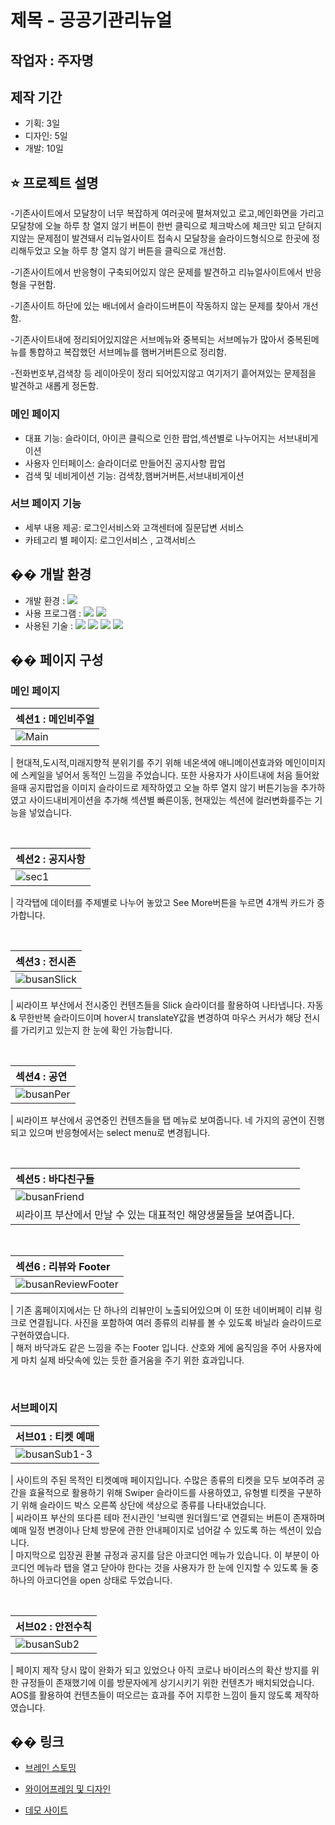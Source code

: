# 제목 - 공공기관리뉴얼

## 작업자 : 주자명

## 제작 기간
- 기획: 3일
- 디자인: 5일
- 개발: 10일 

## ⭐️ 프로젝트 설명
 
-기존사이트에서 모달창이 너무 복잡하게 여러곳에 펼쳐져있고 로고,메인화면을 가리고
 모달창에 오늘 하루 창 열지 않기 버튼이 한번 클릭으로 체크박스에 체크만 되고
 닫혀지지않는 문제점이 발견돼서 리뉴얼사이트 접속시 모달창을 슬라이드형식으로 
 한곳에 정리해두었고 오늘 하루 창 열지 않기 버튼을 클릭으로 개선함.

-기존사이트에서 반응형이 구축되어있지 않은 문제를 발견하고 리뉴얼사이트에서 반응형을 구현함.

-기존사이트 하단에 있는 배너에서 슬라이드버튼이 작동하지 않는 문제를 찾아서 개선함.

-기존사이트내에 정리되어있지않은 서브메뉴와 중복되는 서브메뉴가 많아서
중복된메뉴를 통합하고 복잡했던 서브메뉴를 햄버거버튼으로 정리함.

-전화번호부,검색창 등 레이아웃이 정리 되어있지않고 여기저기 흩어져있는 문제점을 발견하고
 새롭게 정돈함.


### 메인 페이지 
- 대표 기능: 슬라이더, 아이콘 클릭으로 인한 팝업,섹션별로 나누어지는 서브내비게이션
- 사용자 인터페이스: 슬라이더로 만들어진 공지사항 팝업
- 검색 및 네비게이션 기능: 검색창,햄버거버튼,서브내비게이션

### 서브 페이지 기능

- 세부 내용 제공: 로그인서비스와 고객센터에 질문답변 서비스
- 카테고리 별 페이지: 로그인서비스 , 고객서비스

## �� 개발 환경

- 개발 환경 : <img src="https://img.shields.io/badge/windows10-0078D6?style=flat-square&logo=windows10&logoColor=white"/>
- 사용 프로그램 : <img src="https://img.shields.io/badge/Vs code-007ACC?style=flat-square&logo=visualstudiocode&logoColor=white"/>  <img src="https://img.shields.io/badge/figma-F24E1E?style=flat-square&logo=figma&logoColor=white"/>
- 사용된 기술 :
  <img src="https://img.shields.io/badge/html5-E34F26?style=flat-square&logo=html5&logoColor=white"> <img src="https://img.shields.io/badge/css3-1572B6?style=flat-square&logo=css3&logoColor=white">  <img src="https://img.shields.io/badge/JavaScript-F7DF1E?style=flat-square&logo=JavaScript&logoColor=white"> <img src="https://img.shields.io/badge/Swiper-6332F6?style=flat-square&logo=Swiper&logoColor=white">



## �� 페이지 구성

### 메인 페이지

| 섹션1 : 메인비주얼                                                                                                      |
| :---------------------------------------------------------------------------------------------------------------------- |
| ![Main](https://github.com/user-attachments/assets/2f7b0a95-537c-44d6-9473-838d994ac5c9) |

| 현대적,도시적,미래지향적 분위기를 주기 위해 네온색에 애니메이션효과와 메인이미지에 스케일을 넣어서 동적인 느낌을 주었습니다. 또한 사용자가 사이트내에 처음 들어왔을때 공지팝업을 이미지 
슬라이드로 제작하였고 오늘 하루 열지 않기 버튼기능을 추가하였고 사이드내비게이션을 추가해 섹션별 빠른이동, 현재있는 섹션에 컬러변화를주는 기능을 넣었습니다.

<br>

| 섹션2 : 공지사항                                                                                              |
| :------------------------------------------------------------------------------------------------------------------------ |
| ![sec1](https://github.com/user-attachments/assets/01ca045b-e141-4d17-bbd8-fea9abde4450) |

| 각각탭에 데이터를 주제별로 나누어 놓았고 See More버튼을 누르면 4개씩 카드가 증가합니다.

<br>

| 섹션3 : 전시존                                                                                                           |
| :----------------------------------------------------------------------------------------------------------------------- |
| ![busanSlick]() |

| 씨라이프 부산에서 전시중인 컨텐츠들을 Slick 슬라이더를 활용하여 나타냅니다. 자동 & 무한반복 슬라이드이며 hover시 translateY값을 변경하여 마우스 커서가 해당 전시를 가리키고 있는지 한 눈에 확인 가능합니다.

<br>

| 섹션4 : 공연                                                                                                           |
| :--------------------------------------------------------------------------------------------------------------------- |
| ![busanPer]() |

| 씨라이프 부산에서 공연중인 컨텐츠들을 탭 메뉴로 보여줍니다. 네 가지의 공연이 진행되고 있으며 반응형에서는 select menu로 변경됩니다.

<br>

| 섹션5 : 바다친구들                                                                                                        |
| :------------------------------------------------------------------------------------------------------------------------ |
| ![busanFriend]() |
| 씨라이프 부산에서 만날 수 있는 대표적인 해양생물들을 보여줍니다.

<br>

| 섹션6 : 리뷰와 Footer                                                                                                           |
| :------------------------------------------------------------------------------------------------------------------------------ |
| ![busanReviewFooter]() |

| 기존 홈페이지에서는 단 하나의 리뷰만이 노출되어있으며 이 또한 네이버페이 리뷰 링크로 연결됩니다. 사진을 포함하여 여러 종류의 리뷰를 볼 수 있도록 바닐라 슬라이드로 구현하였습니다.<br>
| 해저 바닥과도 같은 느낌을 주는 Footer 입니다. 산호와 게에 움직임을 주어 사용자에게 마치 실제 바닷속에 있는 듯한 즐거움을 주기 위한 효과입니다.

<br>

### 서브페이지

| 서브01 : 티켓 예매                                                                                                        |
| :------------------------------------------------------------------------------------------------------------------------ |
| ![busanSub1-3]() |

| 사이트의 주된 목적인 티켓예매 페이지입니다. 수많은 종류의 티켓을 모두 보여주려 공간을 효율적으로 활용하기 위해 Swiper 슬라이드를 사용하였고, 유형별 티켓을 구분하기 위해 슬라이드 박스 오른쪽 상단에 색상으로 종류를 나타내었습니다.<br>
| 씨라이프 부산의 또다른 테마 전시관인 '브릭맨 원더월드'로 연결되는 버튼이 존재하며 예매 일정 변경이나 단체 방문에 관한 안내페이지로 넘어갈 수 있도록 하는 섹션이 있습니다. <br>
| 마지막으로 입장권 환불 규정과 공지를 담은 아코디언 메뉴가 있습니다. 이 부분이 아코디언 메뉴라 탭을 열고 닫아야 한다는 것을 사용자가 한 눈에 인지할 수 있도록 둘 중 하나의 아코디언을 open 상태로 두었습니다.

<br>

| 서브02 : 안전수칙                                                                                                       |
| :---------------------------------------------------------------------------------------------------------------------- |
| ![busanSub2]() |

| 페이지 제작 당시 많이 완화가 되고 있었으나 아직 코로나 바이러스의 확산 방지를 위한 규정들이 존재했기에 이를 방문자에게 상기시키기 위한 컨텐츠가 배치되었습니다. AOS를 활용하여 컨텐츠들이 떠오르는 효과를 주어 지루한 느낌이 들지 않도록 제작하였습니다.

## �� 링크

- [브레인 스토밍]()

- [와이어프레임 및 디자인]()

- [데모 사이트]()
